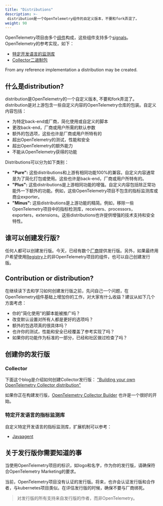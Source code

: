 ```yaml
---
title: "Distributions"
description: >-
 distribution是一个OpenTelemetry组件的自定义版本，不要和fork弄混了。
weight: 90
---
```

OpenTelemetry项目由多个[组件](../components)构成，这些组件支持多个[signals](../signals)。OpenTelemetry的参考实现，如下：

- [特定开发语言的监测库](../instrumenting)
- [Collector二进制包](../data-collection)

From any reference implementation a distribution may be created.

## 什么是distribution?

distribution是OpenTelemetry的一个自定义版本, 不要和fork弄混了。distribution是对上游包含一些自定义内容的OpenTelemetry仓库的包装。自定义内容包括：

- 为特定back-end或厂商，简化使用或自定义的脚本
- 更改back-end，厂商或用户所需的默认参数
- 额外的包选项，这些也许是厂商或用户所特有的
- 超出OpenTelemetry的测试，性能和安全
- 超出OpenTelemetry的额外能力
- 不能从OpenTelemetry获得的功能

Distributions可以分为如下类别：

- **"Pure":** 这些distributions和上游有相同功能100%的兼容。自定义内容通常是为了简化打包或使用。这些也许是back-end，厂商或用户所特有的。
- **"Plus":** 这些distributions是上游相同功能的增强。自定义内容包括除正常功能外一下额外的功能。例如，这些OpenTelemetry项目不包含的指标监测库或商业exporter。
- **"Minus":** 这些distributions是上游功能的精简。例如，移除一些OpenTelemetry项目中的指标检测库，receivers、processors，exporters，extensions。这些distributions也许提供增强的技术支持和安全特性。

## 谁可以创建发行版?

任何人都可以创建发行版。今天，已经有数个[厂商](../../../vendors)提供发行版。另外，如果最终用户希望使用[Registry](../../../registry)上的非OpenTelemetry项目的组件，也可以自己创建发行版。 

## Contribution or distribution?

在继续读下去和学习如何创建发行版之前，先问自己一个问题，在OpenTelemetry组件基础上增加你的工作，对大家有什么收益？建议从如下几个方面考虑：

- 你的"简化使用"的脚本能被推广吗？
- 改变默认设置对所有人都是更好的选项吗？
- 额外的包选项真的很具体吗？
- 也许你的测试，性能和安全已经覆盖了参考实现了吗？
- 如果你的功能作为标准的一部分，已经和社区做过检查了吗？

## 创建你的发行版

### Collector

下面这个blog是介绍如何创建Collector发行版：
[&#34;Building your own OpenTelemetry Collector distribution&#34;](https://medium.com/p/42337e994b63)

如果你正在构建发行版，[OpenTelemetry Collector Builder](https://github.com/open-telemetry/opentelemetry-collector/tree/main/cmd/builder) 也许是一个很好的开始。

### 特定开发语言的指标监测库

自定义特定开发语言的指标监测库，扩展机制可以参考：

- [Javaagent](../../instrumentation/java/extensions)

## 关于发行版你需要知道的事

当使用OpenTelemetry项目的标识，如logo和名字，作为你的发行版，请确保符合OpenTelemetry Marketing的要求。

当前，OpenTelemetry项目没有认证的发行版。将来，也许会认证发行版和合作者，与kubernetes项目类似。在评估发行版的时候，确保不要与厂商绑死。

> 对发行版的所有支持来自发行版的作者，而非OpenTelemetry。

[guidelines]: https://github.com/open-telemetry/community/blob/main/marketing-guidelines.md
